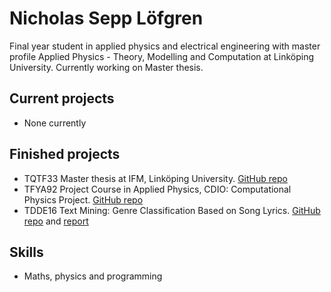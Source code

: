 # Nicholas Sepp Löfgren

Final year student in applied physics and electrical engineering with master profile Applied Physics - Theory, Modelling and Computation at Linköping University. Currently working on Master thesis.

## Current projects
* None currently

## Finished projects

* TQTF33 Master thesis at IFM, Linköping University. [GitHub repo](https://github.com/obsqyr/master-thesis)
* TFYA92 Project Course in Applied Physics, CDIO: Computational Physics Project. [GitHub repo](https://github.com/obsqyr/TFYA92-group-A)
* TDDE16 Text Mining: Genre Classification Based on Song Lyrics. [GitHub repo](https://github.com/obsqyr/TDDE16-project) and [report](https://github.com/obsqyr/TDDE16-project/blob/main/TDDE16_Project_report.pdf)

## Skills

* Maths, physics and programming
